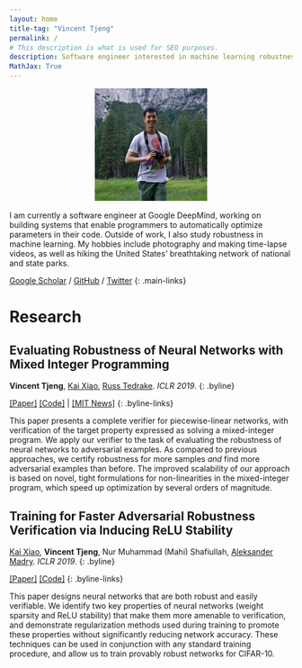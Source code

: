 ```yaml
---
layout: home
title-tag: "Vincent Tjeng"
permalink: /
# This description is what is used for SEO purposes.
description: Software engineer interested in machine learning robustness.
MathJax: True
---
```


<p style="text-align: center">
<img src="/assets/images/vincent-tjeng.jpg" width="200"/>
</p>

I am currently a software engineer at Google DeepMind, working on building systems that enable programmers to automatically optimize parameters in their code. Outside of work, I also study robustness in machine learning. My hobbies include photography and making time-lapse videos, as well as hiking the United States' breathtaking network of national and state parks.

[Google Scholar](https://scholar.google.com/citations?user=GZt32DEAAAAJ) / [GitHub](https://github.com/vtjeng/) / [Twitter](https://twitter.com/VincentTjeng)
{: .main-links}

# Research

## Evaluating Robustness of Neural Networks with Mixed Integer Programming

**Vincent Tjeng**, [Kai Xiao](https://kaixiao.github.io/), [Russ Tedrake](https://groups.csail.mit.edu/locomotion/russt.html). _ICLR 2019_.
{: .byline}

[[Paper]](https://arxiv.org/abs/1711.07356)
[[Code]](https://github.com/vtjeng/MIPVerify.jl)
| [[MIT News]](https://news.mit.edu/2019/how-tell-whether-machine-learning-systems-are-robust-enough-real-worl-0510)
{: .byline-links}

This paper presents a complete verifier for piecewise-linear networks, with verification of the target property expressed as solving a mixed-integer program. We apply our verifier to the task of evaluating the robustness of neural networks to adversarial examples. As compared to previous approaches, we certify robustness for more samples _and_ find more adversarial examples than before. The improved scalability of our approach is based on novel, tight formulations for non-linearities in the mixed-integer program, which speed up optimization by several orders of magnitude.

## Training for Faster Adversarial Robustness Verification via Inducing ReLU Stability

[Kai Xiao](https://kaixiao.github.io/), **Vincent Tjeng**, Nur Muhammad (Mahi) Shafiullah, [Aleksander Madry](https://people.csail.mit.edu/madry/). _ICLR 2019_.
{: .byline}

[[Paper]](https://arxiv.org/abs/1809.03008)
[[Code]](https://github.com/MadryLab/relu_stable)
{: .byline-links}

This paper designs neural networks that are both robust and easily verifiable. We identify two key properties of neural networks (weight sparsity and ReLU stability) that make them more amenable to verification, and demonstrate regularization methods used during training to promote these properties without significantly reducing network accuracy. These techniques can be used in conjunction with any standard training procedure, and allow us to train provably robust networks for CIFAR-10.
